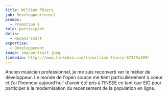 ```yaml
---
title: William Thiery
job: Développeur(euse)
promos:
  - Promotion 6
role: participant
defis:
  - Recens'smart
expertise:
  - Développement
image: img/portrait.jpeg
linkedin: https://www.linkedin.com/in/william-thiery-67379a199/
---
```


Ancien musicien professionnel, je me suis reconverti ver le métier de développeur. Le monde de l'open source me tient particulièrement à coeur et j'ai l'honneur aujourd’hui' d'avoir été pris à l'INSEE en tant que EIG pour participer à la modernisation du recensement de la population en ligne.
